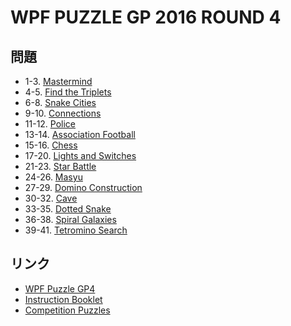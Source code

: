 # WPF PUZZLE GP 2016 ROUND 4

## 問題
- 1-3. [Mastermind](../puzzle/mastermind.md)
- 4-5. [Find the Triplets](../puzzle/findthetriplets.md)
- 6-8. [Snake Cities](../puzzle/snake_cities.md)
- 9-10. [Connections](../puzzle/connections.md)
- 11-12. [Police](../puzzle/police.md)
- 13-14. [Association Football](../puzzle/associationfootball.md)
- 15-16. [Chess](../puzzle/chess.md)
- 17-20. [Lights and Switches](../puzzle/lightsandswitches.md)
- 21-23. [Star Battle](../puzzle/starbattle.md)
- 24-26. [Masyu](../puzzle/masyu.md)
- 27-29. [Domino Construction](../puzzle/dominoconstruction.md)
- 30-32. [Cave](../puzzle/cave.md)
- 33-35. [Dotted Snake](../puzzle/snake_dotted.md)
- 36-38. [Spiral Galaxies](../puzzle/spiralgalaxies.md)
- 39-41. [Tetromino Search](../puzzle/pentominoes.md)

## リンク
- [WPF Puzzle GP4](https://gp.worldpuzzle.org/content/wpf-puzzle-gp4-1)
- [Instruction Booklet](https://gp.worldpuzzle.org/content/instruction-booklet-40)
- [Competition Puzzles](https://gp.worldpuzzle.org/content/competition-puzzles-7)
